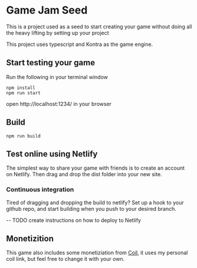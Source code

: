 # Game Jam Seed

This is a project used as a seed to start creating your game without doing all the heavy lifting by setting up your project

This project uses typescript and Kontra as the game engine.

## Start testing your game

Run the following in your terminal window

```
npm install
npm run start
```

open http://localhost:1234/ in your browser

## Build

```
npm run build
```

## Test online using Netlify

The simplest way to share your game with friends is to create an account on Netlify.
Then drag and drop the dist folder into your new site.

### Continuous integration

Tired of dragging and dropping the build to netlify?
Set up a hook to your github repo, and start building when you push to your desired branch.

-- TODO create instructions on how to deploy to Netlify

## Monetizition

This game also includes some monetiziation from [Coil](https://coil.com/about), it uses my personal coil link,
but feel free to change it with your own.